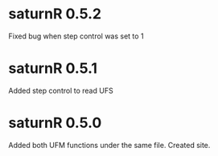 # saturnR 0.5.2
Fixed bug when step control was set to 1

# saturnR 0.5.1
Added step control to read UFS

# saturnR 0.5.0
Added both UFM functions under the same file. Created site.
